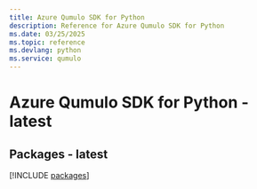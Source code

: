 ```yaml
---
title: Azure Qumulo SDK for Python
description: Reference for Azure Qumulo SDK for Python
ms.date: 03/25/2025
ms.topic: reference
ms.devlang: python
ms.service: qumulo
---
```

# Azure Qumulo SDK for Python - latest
## Packages - latest
[!INCLUDE [packages](qumulo-index.md)]
